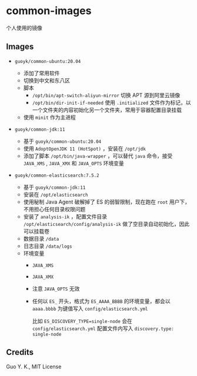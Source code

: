 # common-images

个人使用的镜像

## Images

* `guoyk/common-ubuntu:20.04` 
  + 添加了常用软件
  + 切换到中文和东八区
  + 脚本
    - `/opt/bin/apt-switch-aliyun-mirror` 切换 APT 源到阿里云镜像
    - `/opt/bin/dir-init-if-needed` 使用 `.initialized` 文件作为标记，以一个文件夹的内容初始化另一个文件夹，常用于容器配置目录挂载
  + 使用 `minit` 作为主进程

* `guoyk/common-jdk:11` 
  + 基于 `guoyk/common-ubuntu:20.04` 
  + 使用 `AdoptOpenJDK 11 (HotSpot)` ，安装在 `/opt/jdk` 
  + 添加了脚本 `/opt/bin/java-wrapper` ，可以替代 `java` 命令，接受 `JAVA_XMS` , `JAVA_XMX` 和 `JAVA_OPTS` 环境变量

* `guoyk/common-elasticsearch:7.5.2` 
  + 基于 `guoyk/common-jdk:11` 
  + 安装在 `/opt/elasticsearch` 
  + 使用秘制 Java Agent 破解掉了 ES 的弱智限制，现在跑在 `root` 用户下，不用担心任何目录权限问题
  + 安装了 `analysis-ik` ，配置文件目录 `/opt/elasticsearch/config/analysis-ik` 做了空目录自动初始化，因此可以挂载卷
  + 数据目录 `/data` 
  + 日志目录 `/data/logs` 
  + 环境变量
    - `JAVA_XMS` 
    - `JAVA_XMX` 
    - 注意 `JAVA_OPTS` 无效
    - 任何以 `ES_` 开头，格式为 `ES_AAAA_BBBB` 的环境变量，都会以 `aaaa.bbbb` 为键值写入 `config/elasticsearch.yml` 

      比如 `ES_DISCOVERY_TYPE=single-node` 会在 `config/elasticsearch.yml` 配置文件内写入 `discovery.type: single-node` 

## Credits

Guo Y. K., MIT License
